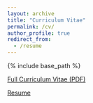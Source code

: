 ```yaml
---
layout: archive
title: "Curriculum Vitae"
permalink: /cv/
author_profile: true
redirect_from:
  - /resume
---
```


{% include base_path %}

[Full Curriculum Vitae (PDF)](https://mathewgaohu.github.io/files/cv.pdf)

[Resume](https://mathewgaohu.github.io/files/resume.pdf)
